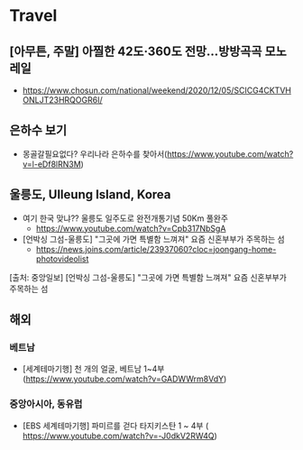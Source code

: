 # Travel

## [아무튼, 주말] 아찔한 42도·360도 전망…방방곡곡 모노레일
* https://www.chosun.com/national/weekend/2020/12/05/SCICG4CKTVHONLJT23HRQOGR6I/

## 은하수 보기
* 몽골갈필요없다? 우리나라 은하수를 찾아서(https://www.youtube.com/watch?v=l-eDf8lRN3M)

## 울릉도, Ulleung Island, Korea
* 여기 한국 맞냐?? 울릉도 일주도로 완전개통기념 50Km 풀완주
  - https://www.youtube.com/watch?v=Cpb317NbSgA
* [언박싱 그섬-울릉도] "그곳에 가면 특별함 느껴져" 요즘 신혼부부가 주목하는 섬
  - https://news.joins.com/article/23937060?cloc=joongang-home-photovideolist

[출처: 중앙일보] [언박싱 그섬-울릉도] "그곳에 가면 특별함 느껴져" 요즘 신혼부부가 주목하는 섬 
## 해외

### 베트남
* [세계테마기행] 천 개의 얼굴, 베트남 1~4부 (https://www.youtube.com/watch?v=GADWWrm8VdY)

### 중앙아시아, 동유럽
* [EBS 세계테마기행] 파미르를 걷다 타지키스탄 1 ~ 4부 ( https://www.youtube.com/watch?v=-J0dkV2RW4Q)
